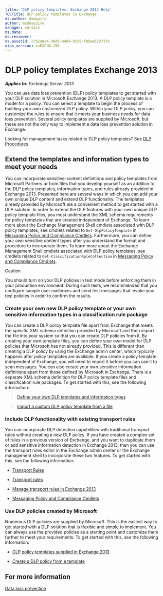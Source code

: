 ```yaml
---
title: 'DLP policy templates: Exchange 2013 Help'
TOCTitle: DLP policy templates in Exchange
ms.author: dmaguire
author: msdmaguire
manager: serdars
ms.date: 
ms.reviewer: 
ms.assetid: c7b1a8e4-30d9-4409-85c5-f85ae023737d
mtps_version: v=EXCHG.150
---
```


# DLP policy templates Exchange 2013

_**Applies to:** Exchange Server 2013_

You can use data loss prevention (DLP) policy templates to get started with your DLP solution in Microsoft Exchange 2013. A DLP policy template is a model for a policy. You can select a template to begin the process of building your own customized DLP policy. Within your DLP policy, you can customize the rules to ensure that it meets your business needs for data loss prevention. Several policy templates are supplied by Microsoft, but these are not the only way to implement a data loss prevention solution in Exchange.

Looking for management tasks related to DLP policy templates? See [DLP Procedures](http://technet.microsoft.com/library/e2f575aa-552e-4dcc-8d7b-1ffd697d67df.aspx).

## Extend the templates and information types to meet your needs

You can incorporate sensitive-content definitions and policy templates from Microsoft Partners or from files that you develop yourself as an addition to the DLP policy templates, information types, and rules already provided in Exchange 2013. Presented here are several ways in which you can add your own unique DLP content and extend DLP functionality. The templates already provided by Microsoft are a convenient method to get started with a DLP solution. In order to extend the DLP features with your own unique DLP policy template files, you must understand the XML schema requirements for policy templates that are created independent of Exchange. To learn more about the Exchange Management Shell cmdlets associated with DLP policy templates, see cmdlets related to `Get-DlpPolicyTemplate` in [Messaging Policy and Compliance Cmdlets](http://technet.microsoft.com/library/78ed4e33-f031-40fe-b632-9b15e3234e77.aspx). Furthermore, you can define your own sensitive content types after you understand the format and procedure to incorporate them. To learn more about the Exchange Management Shell cmdlets associated with DLP policy templates, see cmdlets related to `Get-ClassificationRuleCollection` in [Messaging Policy and Compliance Cmdlets](http://technet.microsoft.com/library/78ed4e33-f031-40fe-b632-9b15e3234e77.aspx).

> [!CAUTION]
> You should turn on your DLP policies in test mode before enforcing them in your production environment. During such tests, we recommended that you configure sample user mailboxes and send test messages that invoke your test policies in order to confirm the results.

### Create your own new DLP policy template or your own sensitive information types in a classification rule package

You can create a DLP policy template file apart from Exchange that meets the specific XML schema definition provided by Microsoft and then import the file into your system so that you can create DLP policies from it. By creating your own template files, you can define your own model for DLP policies that Microsoft has not already provided. This is different than creating a DLP policy by using the Exchange admin center, which typically happens after policy templates are available. If you create a policy template independent of Exchange, you will need to import it before you can use it to scan messages. You can also create your own sensitive information definitions apart from those defined by Microsoft in Exchange. There is a separate XML schema definition for DLP policy template files and classification rule packages. To get started with this, see the following information:

> [Define your own DLP templates and information types](define-your-own-dlp-templates-and-information-types-exchange-2013-help.md)

> [Import a custom DLP policy template from a file](import-a-custom-dlp-policy-template-from-a-file-exchange-2013-help.md)

### Include DLP functionality with existing transport rules

You can incorporate DLP detection capabilities with traditional transport rules without creating a new DLP policy. If you have created a complex set of rules in a previous version of Exchange, and you want to duplicate them or add sensitive information detection in Exchange 2013, then you can use the transport rules editor in the Exchange admin center or the Exchange management shell to incorporate these two features. To get started with this, see the following information:

- [Transport Rules](http://technet.microsoft.com/library/c3d2031c-fb7b-4866-8ae1-32928d0138ef.aspx)

- [Transport rules](http://technet.microsoft.com/library/743bd525-0ca2-426d-b76c-b4a052bc8886.aspx)

- [Manage transport rules in Exchange 2013](manage-transport-rules-exchange-2013-help.md)

- [Messaging Policy and Compliance Cmdlets](http://technet.microsoft.com/library/78ed4e33-f031-40fe-b632-9b15e3234e77.aspx)

### Use DLP policies created by Microsoft

Numerous DLP policies are supplied by Microsoft. This is the easiest way to get started with a DLP solution that is flexible and simple to implement. You can always use the provided policies as a starting point and customize them further to meet your requirements. To get started with this, see the following information:

- [DLP policy templates supplied in Exchange 2013](built-in-dlp-policy-templates-exchange-2013-help.md)

- [Create a DLP policy from a template](create-dlp-policy-from-template-exchange-2013-help.md)

## For more information

[Data loss prevention](data-loss-prevention-exchange-2013-help.md)
